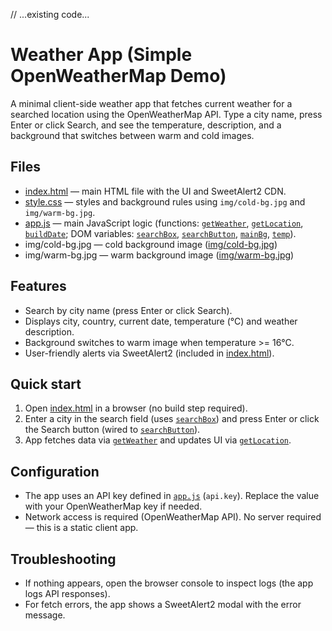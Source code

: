 // ...existing code...
# Weather App (Simple OpenWeatherMap Demo)

A minimal client-side weather app that fetches current weather for a searched location using the OpenWeatherMap API. Type a city name, press Enter or click Search, and see the temperature, description, and a background that switches between warm and cold images.

## Files
- [index.html](index.html) — main HTML file with the UI and SweetAlert2 CDN.
- [style.css](style.css) — styles and background rules using `img/cold-bg.jpg` and `img/warm-bg.jpg`.
- [app.js](app.js) — main JavaScript logic (functions: [`getWeather`](app.js), [`getLocation`](app.js), [`buildDate`](app.js); DOM variables: [`searchBox`](app.js), [`searchButton`](app.js), [`mainBg`](app.js), [`temp`](app.js)).
- img/cold-bg.jpg — cold background image ([img/cold-bg.jpg](img/cold-bg.jpg))
- img/warm-bg.jpg — warm background image ([img/warm-bg.jpg](img/warm-bg.jpg))

## Features
- Search by city name (press Enter or click Search).
- Displays city, country, current date, temperature (°C) and weather description.
- Background switches to warm image when temperature >= 16°C.
- User-friendly alerts via SweetAlert2 (included in [index.html](index.html)).

## Quick start
1. Open [index.html](index.html) in a browser (no build step required).
2. Enter a city in the search field (uses [`searchBox`](app.js)) and press Enter or click the Search button (wired to [`searchButton`](app.js)).
3. App fetches data via [`getWeather`](app.js) and updates UI via [`getLocation`](app.js).

## Configuration
- The app uses an API key defined in [`app.js`](app.js) (`api.key`). Replace the value with your OpenWeatherMap key if needed.
- Network access is required (OpenWeatherMap API). No server required — this is a static client app.

## Troubleshooting
- If nothing appears, open the browser console to inspect logs (the app logs API responses).
- For fetch errors, the app shows a SweetAlert2 modal with the error message.
